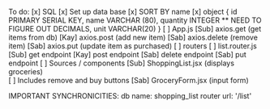 To do:
[x] SQL
    [x] Set up data base
        [x] SORT BY name
        [x] object {
                id PRIMARY SERIAL KEY, 
                name VARCHAR (80), 
                quantity INTEGER ** NEED TO FIGURE OUT DECIMALS, 
                unit VARCHAR(20)
                }
[ ] App.js
    [Sub] axios.get (get items from db)
    [Kay] axios.post (add new item)
    [Sab] axios.delete (remove item)
    [Sab] axios.put (update item as purchased)
[ ] routers
    [ ] list.router.js
        [Sub] get endpoint
        [Kay] post endpoint
        [Sab] delete endpoint
        [Sab] put endpoint
[ ] Sources / components
    [Sub] ShoppingList.jsx (displays groceries)   
        [ ] Includes remove and buy buttons
    [Sab] GroceryForm.jsx (input form)


IMPORTANT SYNCHRONICITIES:
db name: shopping_list
router url: '/list'
